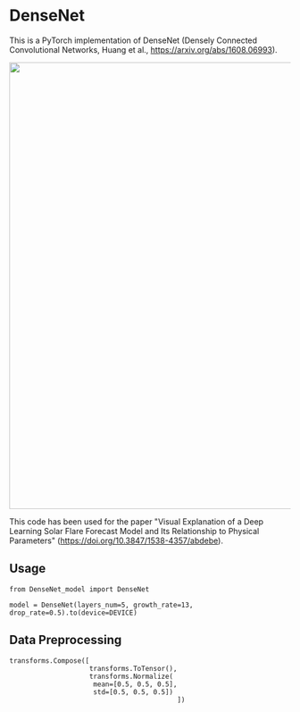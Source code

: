 # DenseNet
This is a PyTorch implementation of DenseNet (Densely Connected Convolutional Networks, Huang et al., https://arxiv.org/abs/1608.06993).

<img src="https://user-images.githubusercontent.com/48608835/130018652-10254881-c8f9-4b28-a52b-22c67b059585.png" width=800px>

This code has been used for the paper "Visual Explanation of a Deep Learning Solar Flare Forecast Model and Its Relationship to Physical Parameters" (https://doi.org/10.3847/1538-4357/abdebe).

## Usage
```
from DenseNet_model import DenseNet

model = DenseNet(layers_num=5, growth_rate=13, drop_rate=0.5).to(device=DEVICE)
```

## Data Preprocessing
```
transforms.Compose([
                    transforms.ToTensor(),
                    transforms.Normalize(
                     mean=[0.5, 0.5, 0.5],
                     std=[0.5, 0.5, 0.5])
                                          ])
```
